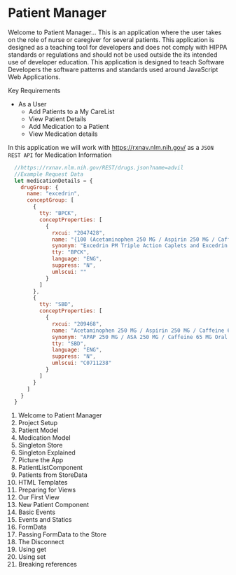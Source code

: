 Patient Manager
===============

Welcome to Patient Manager... This is an application where the user takes on the role of nurse or caregiver for several patients. This application is designed as a teaching tool for developers and does not comply with HIPPA standards or regulations and should not be used outside the its intended use of developer education. This application is designed to teach Software Developers the software patterns and standards used around JavaScript Web Applications.

Key Requirements
- As a User
  - Add Patients to a My CareList
  - View Patient Details
  - Add Medication to a Patient
  - View Medication details

In this application we will work with https://rxnav.nlm.nih.gov/ as a `JSON REST API` for Medication Information

```javascript
  //https://rxnav.nlm.nih.gov/REST/drugs.json?name=advil
  //Example Request Data
  let medicationDetails = {
    drugGroup: {
      name: "excedrin",
      conceptGroup: [
        {
          tty: "BPCK",
          conceptProperties: [
            {
              rxcui: "2047428",
              name: "{100 (Acetaminophen 250 MG / Aspirin 250 MG / Caffeine 65 MG Oral Tablet [Excedrin]) / 24 (Acetaminophen 250 MG / Aspirin 250 MG / Diphenhydramine Citrate 38 MG Oral Tablet [Excedrin PM Triple Action]) } Pack [Excedrin PM Triple Action Caplets and Excedrin Extra Strength Pain Reliever]",
              synonym: "Excedrin PM Triple Action Caplets and Excedrin Extra Strength Pain Reliever Kit",
              tty: "BPCK",
              language: "ENG",
              suppress: "N",
              umlscui: ""
            }
          ]
        },
        {
          tty: "SBD",
          conceptProperties: [
            {
              rxcui: "209468",
              name: "Acetaminophen 250 MG / Aspirin 250 MG / Caffeine 65 MG Oral Tablet [Excedrin]",
              synonym: "APAP 250 MG / ASA 250 MG / Caffeine 65 MG Oral Tablet [Excedrin]",
              tty: "SBD",
              language: "ENG",
              suppress: "N",
              umlscui: "C0711238"
            }
          ]
        }
      ]
    }
  }
```




01. Welcome to Patient Manager
02. Project Setup
03. Patient Model
04. Medication Model
05. Singleton Store
06. Singleton Explained
07. Picture the App
08. PatientListComponent
09. Patients from StoreData
10. HTML Templates
11. Preparing for Views
12. Our First View
13. New Patient Component
14. Basic Events
15. Events and Statics
16. FormData
17. Passing FormData to the Store
18. The Disconnect
19. Using get
20. Using set
21. Breaking references
